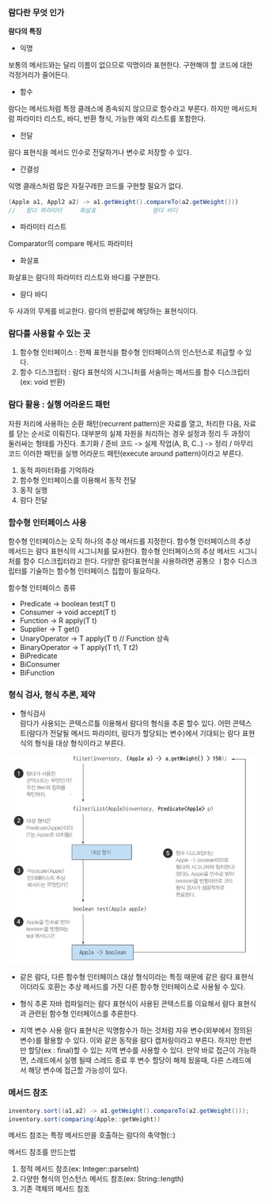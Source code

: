 ### 람다란 무엇 인가
**람다의 특징**
- 익명

보통의 메서드와는 달리 이름이 없으므로 익명이라 표현한다. 구현해야 할 코드에 대한 걱정거리가 줄어든다.
- 함수

람다는 메서드처럼 특정 클래스에 종속되지 않으므로 함수라고 부른다. 하지만 메서드처럼 파라미터 리스트, 바디, 반환 형식, 가능한 예외 리스트를 포함한다.
- 전달

람다 표현식을 메서드 인수로 전달하거나 변수로 저장할 수 있다.
- 간결성

익명 클래스처럼 많은 자질구레한 코드를 구현할 필요가 없다.

```java
(Apple a1, Appl2 a2) -> a1.getWeight().compareTo(a2.getWeight()))
//   람다 파라미터     화살표                람다 바디
```
- 파라미터 리스트

Comparator의 compare 메서드 파라미터

- 화살표

화살표는 람다의 파라미터 리스트와 바디를 구분한다.

- 람다 바디

두 사과의 무게를 비교한다. 람다의 반환값에 해당하는 표현식이다.

### 람다를 사용할 수 있는 곳
1. 함수형 인터페이스 : 전체 표현식을 함수형 인터페이스의 인스턴스로 취급할 수 있다.
2. 함수 디스크립터 : 람다 표현식의 시그니처를 서술하는 메서드를 함수 디스크립터(ex: void 반환)


### 람다 활용 : 실행 어라운드 패턴
자원 처리에 사용하는 순환 패턴(recurrent pattern)은 자료를 열고, 처리한 다음, 자료를 닫는 순서로 이뤄진다.
대부분의 실제 자원을 처리하는 경우 설정과 정리 두 과정이 둘러싸는 형태를 가진다.
초기화 / 준비 코드 -> 실제 작업(A, B, C..) -> 정리 / 마무리 코드
이러한 패턴을 실행 어라운드 패턴(execute around pattern)이라고 부른다.

[//]: # (TODO:실제로 구현해보기)
1. 동적 파미터화를 기억하라
2. 함수형 인터페이스를 이용해서 동작 전달
3. 동작 실행
4. 람다 전달


### 함수형 인터페이스 사용
함수형 인터페이스는 오직 하나의 추상 메서드를 지정한다. 함수형 인터페이스의 추상 메서드는 람다 표현식의 시그니처를 묘사한다.
 함수형 인터페이스의 추상 메서드 시그니처를 함수 디스크립터라고 한다.
다양한 람다표현식을 사용하려면 공통으 ㅣ함수 디스크립터를 기술하는 함수형 인터페이스 집합이 필요하다.  

함수형 인터페이스 종류
- Predicate -> boolean test(T t) 
- Consumer -> void accept(T t) 
- Function -> R apply(T t)
- Supplier -> T get()
- UnaryOperator -> T apply(T t) // Function 상속
- BinaryOperator -> T apply(T t1, T t2)
- BiPredicate
- BiConsumer
- BiFunction

### 형식 검사, 형식 추론, 제약

- 형식검사  
람다가 사용되는 콘텍스르틀 이용해서 람다의 형식을 추론 할수 있다. 어떤 콘텍스트(람다가 전달될 메서드 파라미터, 람다가 할당되는 변수)에서 기대되는 람다 표현식의 형식을 대상 형식이라고 부른다.  

![형식검사](./img/ch03-01-형식검사.png)

- 같은 람다, 다른 함수형 인터페이스
대상 형식이라는 특징 때문에 같은 람다 표현식이더라도 호환는 추상 메서드를 가진 다른 함수형 인터페이스로 사용될 수 있다.

- 형식 추론
자바 컴파일러는 람다 표현식이 사용된 콘텍스트를 이요해서 람다 표현식과 관련된 함수형 인터페이스를 추론한다.

- 지역 변수 사용
람다 표현식은 익명함수가 하는 것처럼 자유 변수(외부에서 정의된 변수)를 활용할 수 있다.
이와 같은 동작을 람다 캡처링이라고 부른다. 하지만 한번만 할당(ex : final)할 수 있는 지역 변수를 사용할 수 있다.
만약 바로 접근이 가능하면, 스레드에서 실행 될때 스레드 종료 후 변수 할당이 해제 됬을때, 다른 스레드에서 해당 변수에 접근할 가능성이 있다.

### 메서드 참조
```java
inventory.sort((a1,a2) -> a1.getWeight().compareTo(a2.getWeight()));
inventory.sort(comparing(Apple::getWeight))
```

메서드 참조는 특정 메서드만을 호출하는 람다의 축약형(::)

메서드 참조를 만드는법
1. 정적 메서드 참조(ex: Integer::parseInt)
2. 다양한 형식의 인스턴스 메서드 참조(ex: String::length)
3. 기존 객체의 메서드 참조
